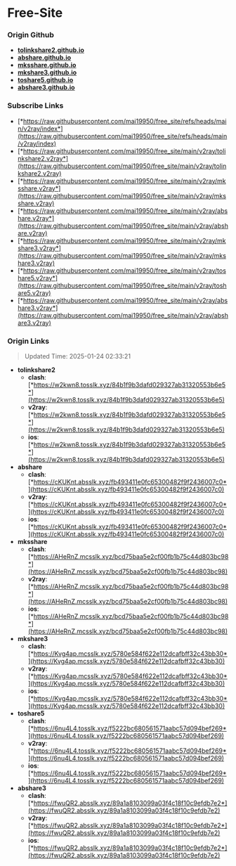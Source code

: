 # Free-Site

### Origin Github

- [**tolinkshare2.github.io**](https://github.com/tolinkshare2/tolinkshare2.github.io)
- [**abshare.github.io**](https://github.com/abshare/abshare.github.io)
- [**mksshare.github.io**](https://github.com/mksshare/mksshare.github.io)
- [**mkshare3.github.io**](https://github.com/mkshare3/mkshare3.github.io)
- [**toshare5.github.io**](https://github.com/toshare5/toshare5.github.io)
- [**abshare3.github.io**](https://github.com/abshare3/abshare3.github.io)

### Subscribe Links

- [*https://raw.githubusercontent.com/mai19950/free_site/refs/heads/main/v2ray/index*](https://raw.githubusercontent.com/mai19950/free_site/refs/heads/main/v2ray/index)
- [*https://raw.githubusercontent.com/mai19950/free_site/main/v2ray/tolinkshare2.v2ray*](https://raw.githubusercontent.com/mai19950/free_site/main/v2ray/tolinkshare2.v2ray)
- [*https://raw.githubusercontent.com/mai19950/free_site/main/v2ray/mksshare.v2ray*](https://raw.githubusercontent.com/mai19950/free_site/main/v2ray/mksshare.v2ray)
- [*https://raw.githubusercontent.com/mai19950/free_site/main/v2ray/abshare.v2ray*](https://raw.githubusercontent.com/mai19950/free_site/main/v2ray/abshare.v2ray)
- [*https://raw.githubusercontent.com/mai19950/free_site/main/v2ray/mkshare3.v2ray*](https://raw.githubusercontent.com/mai19950/free_site/main/v2ray/mkshare3.v2ray)
- [*https://raw.githubusercontent.com/mai19950/free_site/main/v2ray/toshare5.v2ray*](https://raw.githubusercontent.com/mai19950/free_site/main/v2ray/toshare5.v2ray)
- [*https://raw.githubusercontent.com/mai19950/free_site/main/v2ray/abshare3.v2ray*](https://raw.githubusercontent.com/mai19950/free_site/main/v2ray/abshare3.v2ray)

### Origin Links

> Updated Time: 2025-01-24 02:33:21

- **tolinkshare2**
  - **clash**: [*https://w2kwn8.tosslk.xyz/84b1f9b3dafd029327ab31320553b6e5*](https://w2kwn8.tosslk.xyz/84b1f9b3dafd029327ab31320553b6e5)
  - **v2ray**: [*https://w2kwn8.tosslk.xyz/84b1f9b3dafd029327ab31320553b6e5*](https://w2kwn8.tosslk.xyz/84b1f9b3dafd029327ab31320553b6e5)
  - **ios**: [*https://w2kwn8.tosslk.xyz/84b1f9b3dafd029327ab31320553b6e5*](https://w2kwn8.tosslk.xyz/84b1f9b3dafd029327ab31320553b6e5)
- **abshare**
  - **clash**: [*https://cKUKnt.absslk.xyz/fb493411e0fc65300482f9f2436007c0*](https://cKUKnt.absslk.xyz/fb493411e0fc65300482f9f2436007c0)
  - **v2ray**: [*https://cKUKnt.absslk.xyz/fb493411e0fc65300482f9f2436007c0*](https://cKUKnt.absslk.xyz/fb493411e0fc65300482f9f2436007c0)
  - **ios**: [*https://cKUKnt.absslk.xyz/fb493411e0fc65300482f9f2436007c0*](https://cKUKnt.absslk.xyz/fb493411e0fc65300482f9f2436007c0)
- **mksshare**
  - **clash**: [*https://AHeRnZ.mcsslk.xyz/bcd75baa5e2cf00fb1b75c44d803bc98*](https://AHeRnZ.mcsslk.xyz/bcd75baa5e2cf00fb1b75c44d803bc98)
  - **v2ray**: [*https://AHeRnZ.mcsslk.xyz/bcd75baa5e2cf00fb1b75c44d803bc98*](https://AHeRnZ.mcsslk.xyz/bcd75baa5e2cf00fb1b75c44d803bc98)
  - **ios**: [*https://AHeRnZ.mcsslk.xyz/bcd75baa5e2cf00fb1b75c44d803bc98*](https://AHeRnZ.mcsslk.xyz/bcd75baa5e2cf00fb1b75c44d803bc98)
- **mkshare3**
  - **clash**: [*https://Kvg4ap.mcsslk.xyz/5780e584f622e112dcafbff32c43bb30*](https://Kvg4ap.mcsslk.xyz/5780e584f622e112dcafbff32c43bb30)
  - **v2ray**: [*https://Kvg4ap.mcsslk.xyz/5780e584f622e112dcafbff32c43bb30*](https://Kvg4ap.mcsslk.xyz/5780e584f622e112dcafbff32c43bb30)
  - **ios**: [*https://Kvg4ap.mcsslk.xyz/5780e584f622e112dcafbff32c43bb30*](https://Kvg4ap.mcsslk.xyz/5780e584f622e112dcafbff32c43bb30)
- **toshare5**
  - **clash**: [*https://6nu4L4.tosslk.xyz/f5222bc680561571aabc57d094bef269*](https://6nu4L4.tosslk.xyz/f5222bc680561571aabc57d094bef269)
  - **v2ray**: [*https://6nu4L4.tosslk.xyz/f5222bc680561571aabc57d094bef269*](https://6nu4L4.tosslk.xyz/f5222bc680561571aabc57d094bef269)
  - **ios**: [*https://6nu4L4.tosslk.xyz/f5222bc680561571aabc57d094bef269*](https://6nu4L4.tosslk.xyz/f5222bc680561571aabc57d094bef269)
- **abshare3**
  - **clash**: [*https://fwuQR2.absslk.xyz/89a1a8103099a03f4c18f10c9efdb7e2*](https://fwuQR2.absslk.xyz/89a1a8103099a03f4c18f10c9efdb7e2)
  - **v2ray**: [*https://fwuQR2.absslk.xyz/89a1a8103099a03f4c18f10c9efdb7e2*](https://fwuQR2.absslk.xyz/89a1a8103099a03f4c18f10c9efdb7e2)
  - **ios**: [*https://fwuQR2.absslk.xyz/89a1a8103099a03f4c18f10c9efdb7e2*](https://fwuQR2.absslk.xyz/89a1a8103099a03f4c18f10c9efdb7e2)

